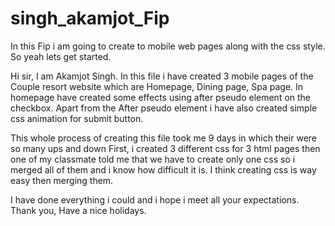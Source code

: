 # singh_akamjot_Fip
In this Fip i am going to create to mobile web pages along with the css style. So yeah lets get started.

Hi sir,
I am Akamjot Singh.
In this file i have created 3 mobile pages of the Couple resort website which are Homepage, Dining page, Spa page.
In homepage have created some effects using after pseudo element on the checkbox.
Apart from the After pseudo element i have also created simple css animation for submit button.

This whole process of creating this file took me 9 days in which their were so many ups and down 
First, i created 3 different css for 3 html pages then one of my classmate told me that we have to create only one css so i merged all of them and i know how difficult it is. I think creating css is way easy then merging them.

I have done everything i could and i hope i meet all your expectations.
Thank you,
Have a nice holidays.